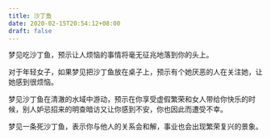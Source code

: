 ```yaml
---
title: 沙丁鱼
date: 2020-02-15T20:54:12+08:00
draft: false
---
```


梦见吃沙丁鱼，预示让人烦恼的事情将毫无征兆地落到你的头上。

对于年轻女子，如果梦见把沙丁鱼放在桌子上，预示有个她厌恶的人在关注她，让她感到很烦恼。

梦见沙丁鱼在清澈的水域中游动，预示在你享受虚假繁荣和女人带给你快乐的时候，别人妒忌招来的明查暗访又让你感到不安，你也因此而遭受不幸。

梦见一条死沙丁鱼，表示你与他人的关系会和解，事业也会出现繁荣复兴的景象。

